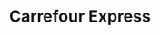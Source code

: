 ---
title: "Carrefour Express"
url: /granada/carrefour-express-calle-angel-ganivet/
shop: comodidad
---